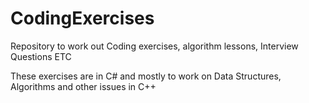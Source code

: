 CodingExercises
===============

Repository to work out Coding exercises, algorithm lessons, Interview Questions ETC

These exercises are in C# and mostly to work on Data Structures, Algorithms and other issues in C++
